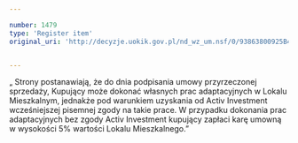 ```yaml
---

number: 1479
type: 'Register item'
original_uri: 'http://decyzje.uokik.gov.pl/nd_wz_um.nsf/0/93863800925B47C6C125748F00406C4A?OpenDocument'


---
```


„ Strony postanawiają, że do dnia podpisania umowy przyrzeczonej sprzedaży, Kupujący może dokonać własnych prac adaptacyjnych w Lokalu Mieszkalnym, jednakże pod warunkiem uzyskania od Activ Investment wcześniejszej pisemnej zgody na takie prace. W przypadku dokonania prac adaptacyjnych bez zgody Activ Investment kupujący zapłaci karę umowną w wysokości 5% wartości Lokalu Mieszkalnego.”
